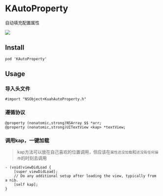 # KAutoProperty
自动填充配置属性

![](http://upload-images.jianshu.io/upload_images/2170902-bd2ac34e6a90ddf0.png?imageMogr2/auto-orient/strip%7CimageView2/2/w/1240)

## Install
```
pod 'KAutoProperty'
```

## Usage
### 导入头文件
```
#import "NSObject+KuahAutoProperty.h"
```
### 遵循协议
```
@property (nonatomic,strong)NSArray $$ *arr;
@property (nonatomic,strong)UITextView <kap> *textView;
```
### 调用kap，一键加载
> kap方法可以放在自己喜欢的位置调用，但应该在`属性还没加载`和`还没有任何操作`的时刻去调用
```
- (void)viewDidLoad {
    [super viewDidLoad];
    // Do any additional setup after loading the view, typically from a nib.
    [self kap];
}
```
